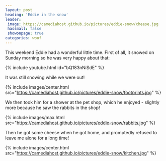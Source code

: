 ```yaml
---
layout: post
heading: 'Eddie in the snow'
leader:
 image: https://camediahost.github.io/pictures/eddie-snow/cheese.jpg
 hassmall: false
 showonpage: true
categories: woof
---
```


This weekend Eddie had a wonderful little time. First of all, it snowed on Sunday morning so he was very happy about that:

{% include youtube.html id="bQ183nNiSdE" %}

It was still snowing while we were out!

{% include images/center.html src="https://camediahost.github.io/pictures/eddie-snow/footprints.jpg" %}

We then took him for a shower at the pet shop, which he enjoyed - slightly more because he saw the rabbits in the shop!

{% include images/max.html src="https://camediahost.github.io/pictures/eddie-snow/rabbits.jpg" %}

Then he got some cheese when he got home, and promptedly refused to leave me alone for a long time!

{% include images/center.html src="https://camediahost.github.io/pictures/eddie-snow/kitchen.jpg" %}